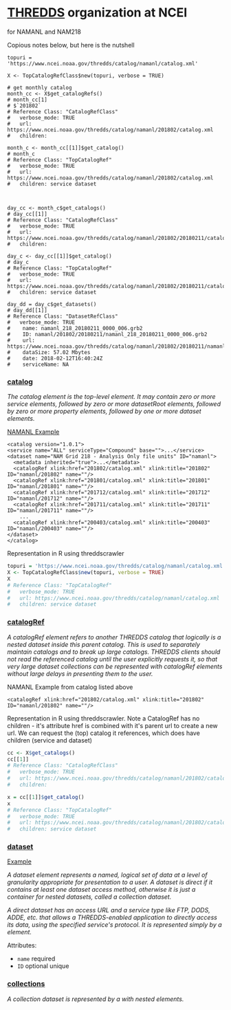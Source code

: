 # [THREDDS](https://www.unidata.ucar.edu/software/thredds/current/tds/catalog/InvCatalogSpec.html) organization at NCEI
for NAMANL and NAM218


Copious notes below, but here is the nutshell

```
topuri = 'https://www.ncei.noaa.gov/thredds/catalog/namanl/catalog.xml'

X <- TopCatalogRefClass$new(topuri, verbose = TRUE)

# get monthly catalog
month_cc <- X$get_catalogRefs()
# month_cc[1]
# $`201802`
# Reference Class: "CatalogRefClass"
#   verbose_mode: TRUE
#   url: https://www.ncei.noaa.gov/thredds/catalog/namanl/201802/catalog.xml
#   children:

month_c <- month_cc[[1]]$get_catalog()
# month_c
# Reference Class: "TopCatalogRef"
#   verbose_mode: TRUE
#   url: https://www.ncei.noaa.gov/thredds/catalog/namanl/201802/catalog.xml
#   children: service dataset



day_cc <- month_c$get_catalogs()
# day_cc[[1]]
# Reference Class: "CatalogRefClass"
#   verbose_mode: TRUE
#   url: https://www.ncei.noaa.gov/thredds/catalog/namanl/201802/20180211/catalog.xml
#   children:

day_c <- day_cc[[1]]$get_catalog()
# day_c
# Reference Class: "TopCatalogRef"
#   verbose_mode: TRUE
#   url: https://www.ncei.noaa.gov/thredds/catalog/namanl/201802/20180211/catalog.xml
#   children: service dataset

day_dd = day_c$get_datasets()
# day_dd[[1]]
# Reference Class: "DatasetRefClass"
#   verbose_mode: TRUE
#    name: namanl_218_20180211_0000_006.grb2
#    ID: namanl/201802/20180211/namanl_218_20180211_0000_006.grb2
#    url: https://www.ncei.noaa.gov/thredds/catalog/namanl/201802/20180211/namanl_218_20180211_0000_006.grb2
#    dataSize: 57.02 Mbytes
#    date: 2018-02-12T16:40:24Z
#    serviceName: NA
```

### [catalog](https://www.unidata.ucar.edu/software/thredds/current/tds/catalog/InvCatalogSpec.html#catalog)

*The catalog element is the top-level element. It may contain zero or more service
elements, followed by zero or more datasetRoot elements, followed by zero or more
property elements, followed by one or more dataset elements.*


[NAMANL Example](https://www.ncei.noaa.gov/thredds/catalog/namanl/catalog.xml)

```
<catalog version="1.0.1">
<service name="ALL" serviceType="Compound" base="">...</service>
<dataset name="NAM Grid 218 - Analysis Only file units" ID="namanl">
  <metadata inherited="true">...</metadata>
  <catalogRef xlink:href="201802/catalog.xml" xlink:title="201802" ID="namanl/201802" name=""/>
  <catalogRef xlink:href="201801/catalog.xml" xlink:title="201801" ID="namanl/201801" name=""/>
  <catalogRef xlink:href="201712/catalog.xml" xlink:title="201712" ID="namanl/201712" name=""/>
  <catalogRef xlink:href="201711/catalog.xml" xlink:title="201711" ID="namanl/201711" name=""/>
    ...
  <catalogRef xlink:href="200403/catalog.xml" xlink:title="200403" ID="namanl/200403" name=""/>
</dataset>
</catalog>
```

Representation in R using threddscrawler

```r
topuri = 'https://www.ncei.noaa.gov/thredds/catalog/namanl/catalog.xml'
X <- TopCatalogRefClass$new(topuri, verbose = TRUE)
X
# Reference Class: "TopCatalogRef"
#   verbose_mode: TRUE
#   url: https://www.ncei.noaa.gov/thredds/catalog/namanl/catalog.xml
#   children: service dataset
```


### [catalogRef](https://www.unidata.ucar.edu/software/thredds/current/tds/catalog/InvCatalogSpec.html#catalogRef)


*A catalogRef element refers to another THREDDS catalog that logically is a nested
dataset inside this parent catalog. This is used to separately maintain catalogs
and to break up large catalogs. THREDDS clients should not read the referenced
catalog until the user explicitly requests it, so that very large dataset
collections can be represented with catalogRef elements without large delays in
presenting them to the user.*

NAMANL Example from catalog listed above
```
<catalogRef xlink:href="201802/catalog.xml" xlink:title="201802" ID="namanl/201802" name=""/>
```

Representation in R using threddscrawler.  Note a CatalogRef has no children - it's
attribute href is combined with it's parent url to create a new url.  We can request
the (top) catalog it references, which does have children (service and dataset)

```r
cc <- X$get_catalogs()
cc[[1]]
# Reference Class: "CatalogRefClass"
#   verbose_mode: TRUE
#   url: https://www.ncei.noaa.gov/thredds/catalog/namanl/201802/catalog.xml
#   children:

x = cc[[1]]$get_catalog()
x
# Reference Class: "TopCatalogRef"
#   verbose_mode: TRUE
#   url: https://www.ncei.noaa.gov/thredds/catalog/namanl/201802/catalog.xml
#   children: service dataset
```

### [dataset](https://www.unidata.ucar.edu/software/thredds/current/tds/catalog/InvCatalogSpec.html#dataset)

[Example](https://www.ncei.noaa.gov/thredds/catalog/namanl/201802/20180208/catalog.xml)

*A dataset element represents a named, logical set of data at a level of
granularity appropriate for presentation to a user. A dataset is direct if it
contains at least one dataset access method, otherwise it is just a container
for nested datasets, called a collection dataset.*


*A direct dataset has an access URL and a service type like FTP, DODS, ADDE, etc.
that allows a THREDDS-enabled application to directly access its data, using the
specified service's protocol. It is represented simply by a <dataset> element.*

Attributes:
  + `name`  required
  + `ID`    optional unique


### [collections](https://www.unidata.ucar.edu/software/thredds/current/tds/catalog/InvCatalogSpec.html#collection)

*A collection dataset is represented by a <dataset> with nested <dataset> elements.*
